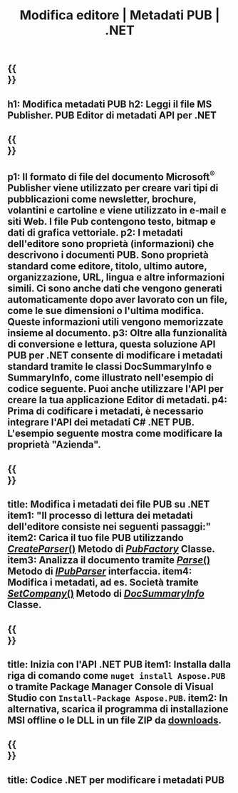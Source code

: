 ﻿---
translation: true
template: /_templates/metadata-net.md
title: Modifica editore | Metadati PUB | .NET
description: Leggi i metadati dell'editore utilizzando la soluzione API C# .NET PUB. L'API .NET nativa ti dà accesso alle proprietà SummaryInfo e DocSummaryInfo.
url: /net/metadata/pub/
metakeywords: modifica pub metadata net, pub file metadata C#, editor metadata editor .net, leggi pub file metadata C#, leggi pub metadata .net
family: pub
platformtag: net
feature: metadata
aliases: /net/metadati/
---

{{<section banner>}}
---
h1: Modifica metadati PUB
h2: Leggi il file MS Publisher. PUB Editor di metadati API per .NET
---

{{<section overview>}}
---
p1: Il formato di file del documento Microsoft<sup>®</sup> Publisher viene utilizzato per creare vari tipi di pubblicazioni come newsletter, brochure, volantini e cartoline e viene utilizzato in e-mail e siti Web. I file Pub contengono testo, bitmap e dati di grafica vettoriale.
p2: I metadati dell'editore sono proprietà (informazioni) che descrivono i documenti PUB. Sono proprietà standard come editore, titolo, ultimo autore, organizzazione, URL, lingua e altre informazioni simili. Ci sono anche dati che vengono generati automaticamente dopo aver lavorato con un file, come le sue dimensioni o l'ultima modifica. Queste informazioni utili vengono memorizzate insieme al documento.
p3: Oltre alla funzionalità di conversione e lettura, questa soluzione API PUB per .NET consente di modificare i metadati standard tramite le classi DocSummaryInfo e SummaryInfo, come illustrato nell'esempio di codice seguente. Puoi anche utilizzare l'API per creare la tua applicazione Editor di metadati.
p4: Prima di codificare i metadati, è necessario integrare l'API dei metadati C# .NET PUB. L'esempio seguente mostra come modificare la proprietà "Azienda".
---

{{<section feature1>}}
---
title: Modifica i metadati dei file PUB su .NET
item1: "Il processo di lettura dei metadati dell'editore consiste nei seguenti passaggi:"
item2: Carica il tuo file PUB utilizzando [*CreateParser*()](https://reference.aspose.com/pub/net/aspose.pub/pubfactory//methods/createparser/index) Metodo di [*PubFactory*](https://reference.aspose.com/pub/net/aspose.pub/pubfactory/) Classe.
item3: Analizza il documento tramite [*Parse*()](https://reference.aspose.com/pub/net/aspose.pub/ipubparser//methods/parse) Metodo di [*IPubParser*](https://reference.aspose.com/pub/net/aspose.pub/ipubparser/) interfaccia.
item4: Modifica i metadati, ad es. Società tramite [*SetCompany*()](https://reference.aspose.com/pub/net/aspose.pub/docsummaryinfo/methods/setcompany) Metodo di [*DocSummaryInfo*](https://reference.aspose.com/pub/net/aspose.pub/docsummaryinfo) Classe.
---

{{<section feature2>}}
---
title: Inizia con l'API .NET PUB
item1: Installa dalla riga di comando come ```nuget install Aspose.PUB``` o tramite Package Manager Console di Visual Studio con ```Install-Package Aspose.PUB```.
item2: In alternativa, scarica il programma di installazione MSI offline o le DLL in un file ZIP da [downloads](https://releases.aspose.com/pub/net/).
---

{{<section codeexample>}}
---
title: Codice .NET per modificare i metadati PUB
---